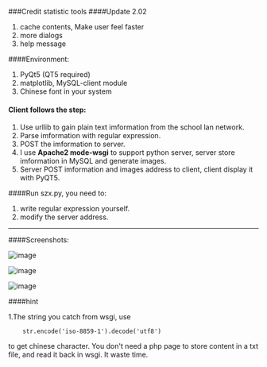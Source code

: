 ###Credit statistic tools
####Update 2.02
1. cache contents, Make user feel faster
2. more dialogs
3. help message

####Environment:
1. PyQt5 (QT5 required)
2. matplotlib, MySQL-client module
3. Chinese font in your system

#### Client follows the step:
1. Use urllib to gain plain text imformation from the school lan network.
2. Parse imformation with regular expression.
3. POST the imformation to server.
3. I use **Apache2 mode-wsgi** to support python server, server store imformation in MySQL and generate images.
4. Server POST imformation and images address to client, client display it with PyQT5.

####Run szx.py, you need to:
1. write regular expression yourself.
2. modify the server address.

- - -
####Screenshots:

![image](https://github.com/zpoint/szx-tools/blob/master/Screenshots/a.png)

![image](https://github.com/zpoint/szx-tools/blob/master/Screenshots/b.png)

![image](https://github.com/zpoint/szx-tools/blob/master/Screenshots/c.png)



####hint

1.The string you catch from wsgi, use 
		
        str.encode('iso-8859-1').decode('utf8')

to get chinese character. You don't need a php page to store content in a txt file, and read it back in wsgi. It waste time.

